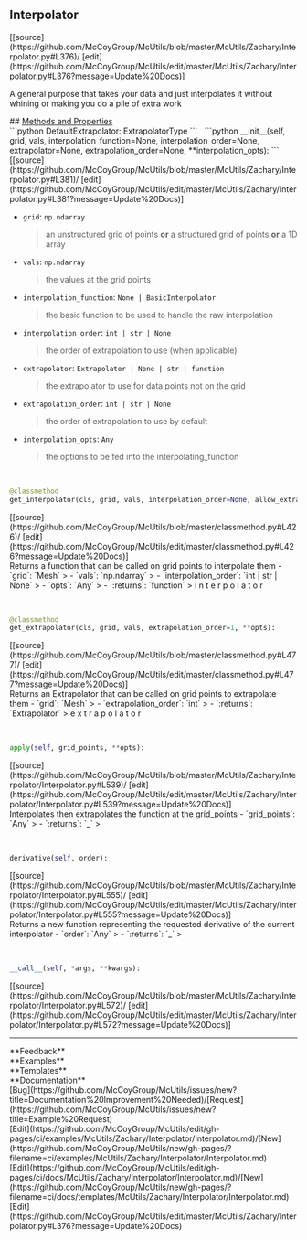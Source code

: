 ## <a id="McUtils.Zachary.Interpolator.Interpolator">Interpolator</a> 

<div class="docs-source-link" markdown="1">
[[source](https://github.com/McCoyGroup/McUtils/blob/master/McUtils/Zachary/Interpolator.py#L376)/
[edit](https://github.com/McCoyGroup/McUtils/edit/master/McUtils/Zachary/Interpolator.py#L376?message=Update%20Docs)]
</div>

A general purpose that takes your data and just interpolates it without whining or making you do a pile of extra work







<div class="collapsible-section">
 <div class="collapsible-section collapsible-section-header" markdown="1">
## <a class="collapse-link" data-toggle="collapse" href="#methods" markdown="1"> Methods and Properties</a> <a class="float-right" data-toggle="collapse" href="#methods"><i class="fa fa-chevron-down"></i></a>
 </div>
 <div class="collapsible-section collapsible-section-body collapse show" id="methods" markdown="1">
 ```python
DefaultExtrapolator: ExtrapolatorType
```
<a id="McUtils.Zachary.Interpolator.Interpolator.__init__" class="docs-object-method">&nbsp;</a> 
```python
__init__(self, grid, vals, interpolation_function=None, interpolation_order=None, extrapolator=None, extrapolation_order=None, **interpolation_opts): 
```
<div class="docs-source-link" markdown="1">
[[source](https://github.com/McCoyGroup/McUtils/blob/master/McUtils/Zachary/Interpolator.py#L381)/
[edit](https://github.com/McCoyGroup/McUtils/edit/master/McUtils/Zachary/Interpolator.py#L381?message=Update%20Docs)]
</div>

  - `grid`: `np.ndarray`
    > an unstructured grid of points **or** a structured grid of points **or** a 1D array
  - `vals`: `np.ndarray`
    > the values at the grid points
  - `interpolation_function`: `None | BasicInterpolator`
    > the basic function to be used to handle the raw interpolation
  - `interpolation_order`: `int | str | None`
    > the order of extrapolation to use (when applicable)
  - `extrapolator`: `Extrapolator | None | str | function`
    > the extrapolator to use for data points not on the grid
  - `extrapolation_order`: `int | str | None`
    > the order of extrapolation to use by default
  - `interpolation_opts`: `Any`
    > the options to be fed into the interpolating_function


<a id="McUtils.Zachary.Interpolator.Interpolator.get_interpolator" class="docs-object-method">&nbsp;</a> 
```python
@classmethod
get_interpolator(cls, grid, vals, interpolation_order=None, allow_extrapolation=True, **opts): 
```
<div class="docs-source-link" markdown="1">
[[source](https://github.com/McCoyGroup/McUtils/blob/master/classmethod.py#L426)/
[edit](https://github.com/McCoyGroup/McUtils/edit/master/classmethod.py#L426?message=Update%20Docs)]
</div>
Returns a function that can be called on grid points to interpolate them
  - `grid`: `Mesh`
    > 
  - `vals`: `np.ndarray`
    > 
  - `interpolation_order`: `int | str | None`
    > 
  - `opts`: `Any`
    > 
  - `:returns`: `function`
    > i
n
t
e
r
p
o
l
a
t
o
r


<a id="McUtils.Zachary.Interpolator.Interpolator.get_extrapolator" class="docs-object-method">&nbsp;</a> 
```python
@classmethod
get_extrapolator(cls, grid, vals, extrapolation_order=1, **opts): 
```
<div class="docs-source-link" markdown="1">
[[source](https://github.com/McCoyGroup/McUtils/blob/master/classmethod.py#L477)/
[edit](https://github.com/McCoyGroup/McUtils/edit/master/classmethod.py#L477?message=Update%20Docs)]
</div>
Returns an Extrapolator that can be called on grid points to extrapolate them
  - `grid`: `Mesh`
    > 
  - `extrapolation_order`: `int`
    > 
  - `:returns`: `Extrapolator`
    > e
x
t
r
a
p
o
l
a
t
o
r


<a id="McUtils.Zachary.Interpolator.Interpolator.apply" class="docs-object-method">&nbsp;</a> 
```python
apply(self, grid_points, **opts): 
```
<div class="docs-source-link" markdown="1">
[[source](https://github.com/McCoyGroup/McUtils/blob/master/McUtils/Zachary/Interpolator/Interpolator.py#L539)/
[edit](https://github.com/McCoyGroup/McUtils/edit/master/McUtils/Zachary/Interpolator/Interpolator.py#L539?message=Update%20Docs)]
</div>
Interpolates then extrapolates the function at the grid_points
  - `grid_points`: `Any`
    > 
  - `:returns`: `_`
    >


<a id="McUtils.Zachary.Interpolator.Interpolator.derivative" class="docs-object-method">&nbsp;</a> 
```python
derivative(self, order): 
```
<div class="docs-source-link" markdown="1">
[[source](https://github.com/McCoyGroup/McUtils/blob/master/McUtils/Zachary/Interpolator/Interpolator.py#L555)/
[edit](https://github.com/McCoyGroup/McUtils/edit/master/McUtils/Zachary/Interpolator/Interpolator.py#L555?message=Update%20Docs)]
</div>
Returns a new function representing the requested derivative
of the current interpolator
  - `order`: `Any`
    > 
  - `:returns`: `_`
    >


<a id="McUtils.Zachary.Interpolator.Interpolator.__call__" class="docs-object-method">&nbsp;</a> 
```python
__call__(self, *args, **kwargs): 
```
<div class="docs-source-link" markdown="1">
[[source](https://github.com/McCoyGroup/McUtils/blob/master/McUtils/Zachary/Interpolator/Interpolator.py#L572)/
[edit](https://github.com/McCoyGroup/McUtils/edit/master/McUtils/Zachary/Interpolator/Interpolator.py#L572?message=Update%20Docs)]
</div>
 </div>
</div>












---


<div markdown="1" class="text-secondary">
<div class="container">
  <div class="row">
   <div class="col" markdown="1">
**Feedback**   
</div>
   <div class="col" markdown="1">
**Examples**   
</div>
   <div class="col" markdown="1">
**Templates**   
</div>
   <div class="col" markdown="1">
**Documentation**   
</div>
   <div class="col" markdown="1">
   
</div>
   <div class="col" markdown="1">
   
</div>
   <div class="col" markdown="1">
   
</div>
</div>
  <div class="row">
   <div class="col" markdown="1">
[Bug](https://github.com/McCoyGroup/McUtils/issues/new?title=Documentation%20Improvement%20Needed)/[Request](https://github.com/McCoyGroup/McUtils/issues/new?title=Example%20Request)   
</div>
   <div class="col" markdown="1">
[Edit](https://github.com/McCoyGroup/McUtils/edit/gh-pages/ci/examples/McUtils/Zachary/Interpolator/Interpolator.md)/[New](https://github.com/McCoyGroup/McUtils/new/gh-pages/?filename=ci/examples/McUtils/Zachary/Interpolator/Interpolator.md)   
</div>
   <div class="col" markdown="1">
[Edit](https://github.com/McCoyGroup/McUtils/edit/gh-pages/ci/docs/McUtils/Zachary/Interpolator/Interpolator.md)/[New](https://github.com/McCoyGroup/McUtils/new/gh-pages/?filename=ci/docs/templates/McUtils/Zachary/Interpolator/Interpolator.md)   
</div>
   <div class="col" markdown="1">
[Edit](https://github.com/McCoyGroup/McUtils/edit/master/McUtils/Zachary/Interpolator.py#L376?message=Update%20Docs)   
</div>
   <div class="col" markdown="1">
   
</div>
   <div class="col" markdown="1">
   
</div>
   <div class="col" markdown="1">
   
</div>
</div>
</div>
</div>